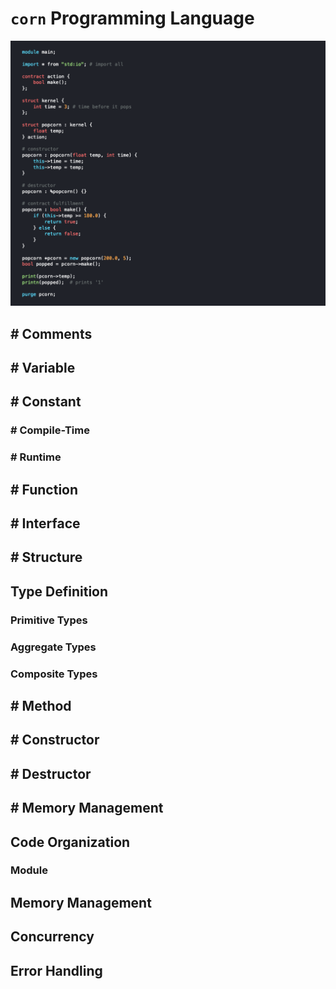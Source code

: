# `corn` Programming Language

![corn programming language](./corn-lang.png)

## # Comments
## # Variable
## # Constant
### # Compile-Time
### # Runtime
## # Function
## # Interface
## # Structure
## Type Definition
### Primitive Types
### Aggregate Types
### Composite Types
## # Method
## # Constructor
## # Destructor
## # Memory Management
## Code Organization
### Module
## Memory Management
## Concurrency
## Error Handling
